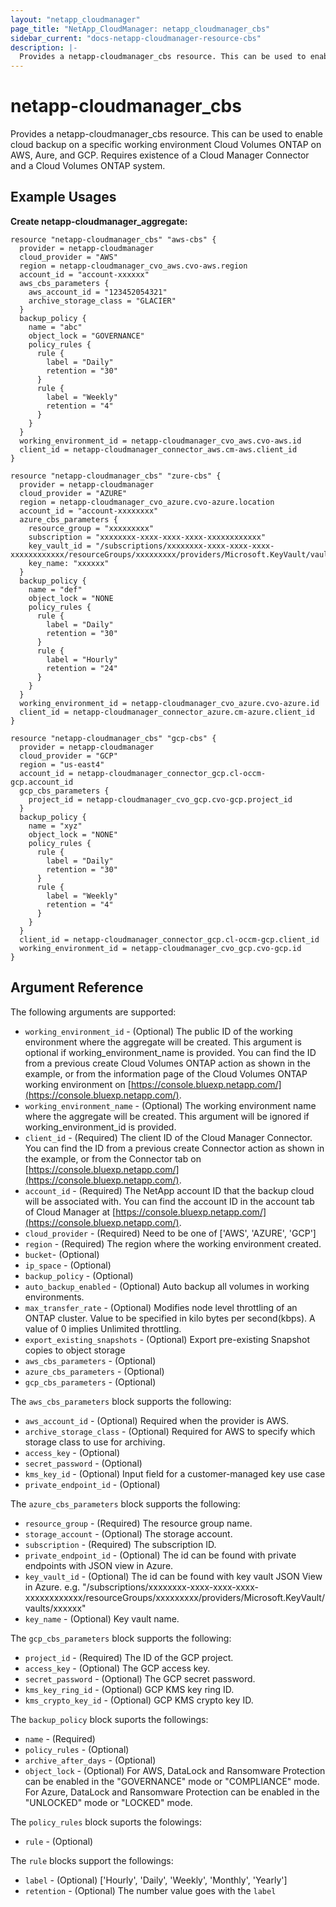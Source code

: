 ```yaml
---
layout: "netapp_cloudmanager"
page_title: "NetApp_CloudManager: netapp_cloudmanager_cbs"
sidebar_current: "docs-netapp-cloudmanager-resource-cbs"
description: |-
  Provides a netapp-cloudmanager_cbs resource. This can be used to enable or disable cloud backup on the volume and snapshot in the Cloud Volume ONTAP system.
---
```


# netapp-cloudmanager_cbs

Provides a netapp-cloudmanager_cbs resource. This can be used to enable cloud backup on a specific working environment Cloud Volumes ONTAP on AWS, Aure, and GCP.
Requires existence of a Cloud Manager Connector and a Cloud Volumes ONTAP system.

## Example Usages

**Create netapp-cloudmanager_aggregate:**

```
resource "netapp-cloudmanager_cbs" "aws-cbs" {
  provider = netapp-cloudmanager
  cloud_provider = "AWS"
  region = netapp-cloudmanager_cvo_aws.cvo-aws.region
  account_id = "account-xxxxxx"
  aws_cbs_parameters {
    aws_account_id = "123452054321"
    archive_storage_class = "GLACIER"
  }
  backup_policy {
    name = "abc"
    object_lock = "GOVERNANCE"
    policy_rules {
      rule {
        label = "Daily"
        retention = "30"
      }
      rule {
        label = "Weekly"
        retention = "4"
      }
    }
  }
  working_environment_id = netapp-cloudmanager_cvo_aws.cvo-aws.id
  client_id = netapp-cloudmanager_connector_aws.cm-aws.client_id
}

resource "netapp-cloudmanager_cbs" "zure-cbs" {
  provider = netapp-cloudmanager
  cloud_provider = "AZURE"
  region = netapp-cloudmanager_cvo_azure.cvo-azure.location
  account_id = "account-xxxxxxxx"
  azure_cbs_parameters {
    resource_group = "xxxxxxxxx"
    subscription = "xxxxxxxx-xxxx-xxxx-xxxx-xxxxxxxxxxxx"
    key_vault_id = "/subscriptions/xxxxxxxx-xxxx-xxxx-xxxx-xxxxxxxxxxxx/resourceGroups/xxxxxxxxx/providers/Microsoft.KeyVault/vaults/xxxxxx"
    key_name: "xxxxxx"
  }
  backup_policy {
    name = "def"
    object_lock = "NONE
    policy_rules {
      rule {
        label = "Daily"
        retention = "30"
      }
      rule {
        label = "Hourly"
        retention = "24"
      }
    }
  }
  working_environment_id = netapp-cloudmanager_cvo_azure.cvo-azure.id
  client_id = netapp-cloudmanager_connector_azure.cm-azure.client_id
}

resource "netapp-cloudmanager_cbs" "gcp-cbs" {
  provider = netapp-cloudmanager
  cloud_provider = "GCP"
  region = "us-east4"
  account_id = netapp-cloudmanager_connector_gcp.cl-occm-gcp.account_id
  gcp_cbs_parameters {
    project_id = netapp-cloudmanager_cvo_gcp.cvo-gcp.project_id
  }
  backup_policy {
    name = "xyz"
    object_lock = "NONE"
    policy_rules {
      rule {
        label = "Daily"
        retention = "30"
      }
      rule {
        label = "Weekly"
        retention = "4"
      }
    }
  }
  client_id = netapp-cloudmanager_connector_gcp.cl-occm-gcp.client_id
  working_environment_id = netapp-cloudmanager_cvo_gcp.cvo-gcp.id
}
```

## Argument Reference

The following arguments are supported:

* `working_environment_id` - (Optional) The public ID of the working environment where the aggregate will be created. This argument is optional if working_environment_name is provided. You can find the ID from a previous create Cloud Volumes ONTAP action as shown in the example, or from the information page of the Cloud Volumes ONTAP working environment on [https://console.bluexp.netapp.com/](https://console.bluexp.netapp.com/).
* `working_environment_name` - (Optional) The working environment name where the aggregate will be created. This argument will be ignored if working_environment_id is provided.
* `client_id` - (Required) The client ID of the Cloud Manager Connector. You can find the ID from a previous create Connector action as shown in the example, or from the Connector tab on [https://console.bluexp.netapp.com/](https://console.bluexp.netapp.com/).
* `account_id` - (Required) The NetApp account ID that the backup cloud will be associated with. You can find the account ID in the account tab of Cloud Manager at [https://console.bluexp.netapp.com/](https://console.bluexp.netapp.com/).
* `cloud_provider` - (Required) Need to be one of ['AWS', 'AZURE', 'GCP']
* `region` - (Required) The region where the working environment created.
* `bucket`- (Optional)
* `ip_space` - (Optional)
* `backup_policy` - (Optional)
* `auto_backup_enabled` - (Optional) Auto backup all volumes in working environments.
* `max_transfer_rate` - (Optional) Modifies node level throttling of an ONTAP cluster. Value to be specified in kilo bytes per second(kbps). A value of 0 implies Unlimited throttling.
* `export_existing_snapshots` - (Optional) Export pre-existing Snapshot copies to object storage
* `aws_cbs_parameters` - (Optional)
* `azure_cbs_parameters` - (Optional)
* `gcp_cbs_parameters` - (Optional)

The `aws_cbs_parameters` block supports the following:
* `aws_account_id` - (Optional) Required when the provider is AWS.
* `archive_storage_class` - (Optional) Required for AWS to specify which storage class to use for archiving.
* `access_key` - (Optional)
* `secret_password` - (Optional)
* `kms_key_id` - (Optional) Input field for a customer-managed key use case
* `private_endpoint_id` - (Optional) 

The `azure_cbs_parameters` block supports the following:
* `resource_group` - (Required) The resource group name.
* `storage_account` - (Optional) The storage account.
* `subscription` - (Required) The subscription ID.
* `private_endpoint_id` - (Optional) The id can be found with private endpoints with JSON view in Azure.
* `key_vault_id` - (Optional) The id can be found with key vault JSON View in Azure. e.g. "/subscriptions/xxxxxxxx-xxxx-xxxx-xxxx-xxxxxxxxxxxx/resourceGroups/xxxxxxxxx/providers/Microsoft.KeyVault/vaults/xxxxxx"
* `key_name` - (Optional) Key vault name.

The `gcp_cbs_parameters` block supports the following:
* `project_id` - (Required) The ID of the GCP project.
* `access_key` - (Optional) The GCP access key.
* `secret_password` - (Optional) The GCP secret password.
* `kms_key_ring_id` - (Optional) GCP KMS key ring ID.
* `kms_crypto_key_id` - (Optional) GCP KMS crypto key ID.

The `backup_policy` block suports the followings:
* `name` - (Required)
* `policy_rules` - (Optional)
* `archive_after_days` - (Optional)
* `object_lock` - (Optional) For AWS, DataLock and Ransomware Protection can be enabled in the "GOVERNANCE" mode or "COMPLIANCE" mode. For Azure, DataLock and Ransomware Protection can be enabled in the "UNLOCKED" mode or "LOCKED" mode.

The `policy_rules` block suports the folowings:
* `rule` - (Optional)

The `rule` blocks support the followings:
* `label` - (Optional) ['Hourly', 'Daily', 'Weekly', 'Monthly', 'Yearly']
* `retention` - (Optional) The number value goes with the `label`